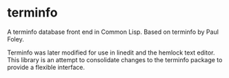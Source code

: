 terminfo
========

A terminfo database front end in Common Lisp.  Based on terminfo by Paul Foley.

Terminfo was later modified for use in linedit and the hemlock text editor.  This library is an attempt to consolidate changes to the terminfo package to provide a flexible interface.

